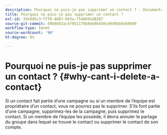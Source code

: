 ```yaml
---
description: Pourquoi ne puis-je pas supprimer un contact ? - Documents Marketo - Documentation du produit
title: Pourquoi ne puis-je pas supprimer un contact ?
exl-id: 35e9d5c3-f7f8-4047-b63a-7548841d8267
source-git-commit: d9b8b92ac5f051178b8eb9b450c4949b56d50b99
workflow-type: tm+mt
source-wordcount: '90'
ht-degree: 0%

---
```


# Pourquoi ne puis-je pas supprimer un contact ? {#why-cant-i-delete-a-contact}

Si un contact fait partie d’une campagne ou si un membre de l’équipe est propriétaire d’un contact, vous ne pourrez pas le supprimer. S’ils font partie d’une campagne, supprimez-les de la campagne, puis supprimez le contact. Si un membre de l’équipe les possède, il devra annuler le partage du groupe dans lequel se trouve le contact ou supprimer le contact de son compte.
